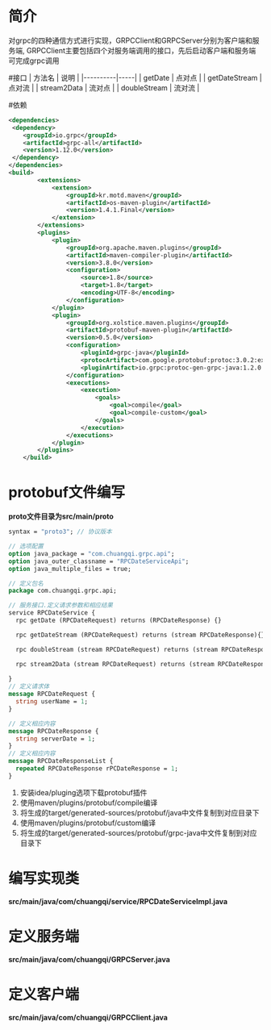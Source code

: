 # 简介
对grpc的四种通信方式进行实现，GRPCClient和GRPCServer分别为客户端和服务端,
GRPCClient主要包括四个对服务端调用的接口，先后启动客户端和服务端可完成grpc调用


#接口 
| 方法名      | 说明  |
|----------|-----|
| getDate | 点对点 |
| getDateStream | 点对流 |
| stream2Data | 流对点 |
| doubleStream | 流对流 |


#依赖
```xml
<dependencies>
 <dependency>
    <groupId>io.grpc</groupId>
    <artifactId>grpc-all</artifactId>
    <version>1.12.0</version>
 </dependency>
</dependencies>
<build>
        <extensions>
            <extension>
                <groupId>kr.motd.maven</groupId>
                <artifactId>os-maven-plugin</artifactId>
                <version>1.4.1.Final</version>
            </extension>
        </extensions>
        <plugins>
            <plugin>
                <groupId>org.apache.maven.plugins</groupId>
                <artifactId>maven-compiler-plugin</artifactId>
                <version>3.8.0</version>
                <configuration>
                    <source>1.8</source>
                    <target>1.8</target>
                    <encoding>UTF-8</encoding>
                </configuration>
            </plugin>
            <plugin>
                <groupId>org.xolstice.maven.plugins</groupId>
                <artifactId>protobuf-maven-plugin</artifactId>
                <version>0.5.0</version>
                <configuration>
                    <pluginId>grpc-java</pluginId>
                    <protocArtifact>com.google.protobuf:protoc:3.0.2:exe:${os.detected.classifier}</protocArtifact>
                    <pluginArtifact>io.grpc:protoc-gen-grpc-java:1.2.0:exe:${os.detected.classifier}</pluginArtifact>
                </configuration>
                <executions>
                    <execution>
                        <goals>
                            <goal>compile</goal>
                            <goal>compile-custom</goal>
                        </goals>
                    </execution>
                </executions>
            </plugin>
        </plugins>
    </build>
```

# protobuf文件编写
**proto文件目录为src/main/proto**
```protobuf
syntax = "proto3"; // 协议版本

// 选项配置
option java_package = "com.chuangqi.grpc.api";
option java_outer_classname = "RPCDateServiceApi";
option java_multiple_files = true;

// 定义包名
package com.chuangqi.grpc.api;

// 服务接口.定义请求参数和相应结果
service RPCDateService {
  rpc getDate (RPCDateRequest) returns (RPCDateResponse) {}

  rpc getDateStream (RPCDateRequest) returns (stream RPCDateResponse){}

  rpc doubleStream (stream RPCDateRequest) returns (stream RPCDateResponse){}

  rpc stream2Data (stream RPCDateRequest) returns (stream RPCDateResponseList){}
  
}
// 定义请求体
message RPCDateRequest {
  string userName = 1;
}

// 定义相应内容
message RPCDateResponse {
  string serverDate = 1;
}
// 定义相应内容
message RPCDateResponseList {
  repeated RPCDateResponse rPCDateResponse = 1;
}
```

1. 安装idea/pluging选项下载protobuf插件
2. 使用maven/plugins/protobuf/compile编译
3. 将生成的target/generated-sources/protobuf/java中文件复制到对应目录下
4. 使用maven/plugins/protobuf/custom编译
5. 将生成的target/generated-sources/protobuf/grpc-java中文件复制到对应目录下

# 编写实现类

**src/main/java/com/chuangqi/service/RPCDateServiceImpl.java**

# 定义服务端

**src/main/java/com/chuangqi/GRPCServer.java**

# 定义客户端

**src/main/java/com/chuangqi/GRPCClient.java**

